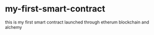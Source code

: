 # my-first-smart-contract
this is my first smart contract launched through etherum blockchain and alchemy 

